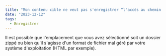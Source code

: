 ```yaml
---
title: "Mon contenu cible ne veut pas s'enregistrer “l'accès au chemin d'accès (...) est refusé” comment faire ?"
date: "2023-12-12"
tags:
  - Enregistrer
---
```


Il est possible que l'emplacement que vous avez sélectionné soit un dossier zippé ou bien qu'il s'agisse d'un format de fichier mal géré par votre système d'exploitation (HTML par exemple).